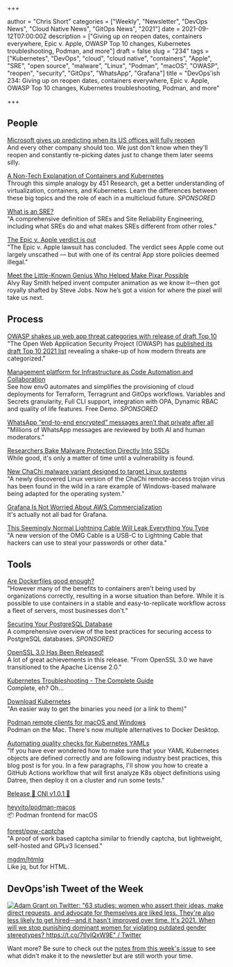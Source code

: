 +++

author = "Chris Short"
categories = ["Weekly", "Newsletter", "DevOps News", "Cloud Native News", "GitOps News", "2021"]
date = 2021-09-12T07:00:00Z
description = ["Giving up on reopen dates, containers everywhere, Epic v. Apple, OWASP Top 10 changes, Kubernetes troubleshooting, Podman, and more"]
draft = false
slug = "234"
tags = ["Kubernetes", "DevOps", "cloud", "cloud native", "containers", "Apple", "SRE", "open source", "malware", "Linux", "Podman", "macOS", "OWASP", "reopen", "security", "GitOps", "WhatsApp", "Grafana"]
title = "DevOps'ish 234: Giving up on reopen dates, containers everywhere, Epic v. Apple, OWASP Top 10 changes, Kubernetes troubleshooting, Podman, and more"

+++

## People

[Microsoft gives up predicting when its US offices will fully reopen](https://www.theverge.com/2021/9/9/22664284/microsoft-office-reopening-plans-us)  
And every other company should too. We just don't know when they'll reopen and constantly re-picking dates just to change them later seems silly.

[A Non-Tech Explanation of Containers and Kubernetes](https://www.linode.com/content/non-tech-explanation-of-containers-and-kubernetes/?utm_source=devopsish&utm_medium=newsletter_sponsorship&utm_campaign=newsletter_sponsorship-devopsish-kubernetes&utm_content=&utm_term=)  
Through this simple analogy by 451 Research, get a better understanding of virtualization, containers, and Kubernetes. Learn the differences between these big topics and the role of each in a multicloud future. *SPONSORED*

[What is an SRE?](https://rootly.io/blog/what-is-an-sre)  
"A comprehensive definition of SREs and Site Reliability Engineering, including what SREs do and what makes SREs different from other roles."

[The Epic v. Apple verdict is out](https://mailchi.mp/protocol/the-epic-v-apple-verdict-is-out)  
"The Epic v. Apple lawsuit has concluded. The verdict sees Apple come out largely unscathed — but with one of its central App store policies deemed illegal."

[Meet the Little-Known Genius Who Helped Make Pixar Possible](https://www.wired.com/story/pixar-animation-alvy-ray-smith-pixel/)  
Alvy Ray Smith helped invent computer animation as we know it—then got royally shafted by Steve Jobs. Now he’s got a vision for where the pixel will take us next.

## Process

[OWASP shakes up web app threat categories with release of draft Top 10](https://portswigger.net/daily-swig/owasp-shakes-up-web-app-threat-categories-with-release-of-draft-top-10)  
"The Open Web Application Security Project (OWASP) has [published its draft Top 10 2021 list](https://owasp.org/Top10/) revealing a shake-up of how modern threats are categorized."

[Management platform for Infrastructure as Code Automation and Collaboration](https://app.env0.com/login?utm_campaign=devopsish&utm_source=nativeads&utm_medium=newsletter)  
See how env0 automates and simplifies the provisioning of cloud deployments for Terraform, Terragrunt and GitOps workflows. Variables and Secrets granularity, Full CLI support, integration with OPA, Dynamic RBAC and quality of life features. Free Demo. *SPONSORED*

[WhatsApp “end-to-end encrypted” messages aren’t that private after all](https://arstechnica.com/gadgets/2021/09/whatsapp-end-to-end-encrypted-messages-arent-that-private-after-all/)  
"Millions of WhatsApp messages are reviewed by both AI and human moderators."

[Researchers Bake Malware Protection Directly Into SSDs](https://www.tomshardware.com/news/researchers-bake-malware-protection-directly-into-ssds)  
While good, it's only a matter of time until a vulnerability is found.

[New ChaChi malware variant designed to target Linux systems](https://siliconangle.com/2021/09/09/new-chachi-malware-variant-designed-target-linux-systems/)  
"A newly discovered Linux version of the ChaChi remote-access trojan virus has been found in the wild in a rare example of Windows-based malware being adapted for the operating system."

[Grafana Is Not Worried About AWS Commercialization](https://thenewstack.io/grafana-is-not-worried-about-aws-commercialization/)  
It's actually not all bad for Grafana.

[This Seemingly Normal Lightning Cable Will Leak Everything You Type](https://www.vice.com/en/article/k789me/omg-cables-keylogger-usbc-lightning)  
"A new version of the OMG Cable is a USB-C to Lightning Cable that hackers can use to steal your passwords or other data."

## Tools

[Are Dockerfiles good enough?](https://matduggan.com/are-dockerfiles-good-enough/)  
"However many of the benefits to containers aren't being used by organizations correctly, resulting in a worse situation than before. While it is possible to use containers in a stable and easy-to-replicate workflow across a fleet of servers, most businesses don't."

[Securing Your PostgreSQL Database](https://goteleport.com/blog/securing-postgres-postgresql/?utm_source=newsletter&utm_medium=email&utm_campaign=devopsish)  
A comprehensive overview of the best practices for securing access to PostgreSQL databases. *SPONSORED*

[OpenSSL 3.0 Has Been Released!](https://www.openssl.org/blog/blog/2021/09/07/OpenSSL3.Final/)  
A lot of great achievements in this release. "From OpenSSL 3.0 we have transitioned to the Apache License 2.0."

[Kubernetes Troubleshooting - The Complete Guide](https://komodor.com/learn/kubernetes-troubleshooting-the-complete-guide/)  
Complete, eh? Oh...

[Download Kubernetes](https://www.downloadkubernetes.com/)  
"An easier way to get the binaries you need (or a link to them)"

[Podman remote clients for macOS and Windows](https://podman.io/blogs/2021/09/06/podman-on-macs.html)  
Podman on the Mac. There's now multiple alternatives to Docker Desktop.

[Automating quality checks for Kubernetes YAMLs](https://dev.to/wkrzywiec/automating-quality-checks-for-kubernetes-yamls-398)  
"If you have ever wondered how to make sure that your YAML Kubernetes objects are defined correctly and are following industry best practices, this blog post is for you. In a few paragraphs, I'll show you how to create a GitHub Actions workflow that will first analyze K8s object definitions using Datree, then deploy it on a cluster and run some tests."

[Release 🎉 CNI v1.0.1 🎉 ](https://github.com/containernetworking/cni/releases/tag/v1.0.1)

[heyvito/podman-macos](https://github.com/heyvito/podman-macos)  
📦 Podman frontend for macOS

[forest/pow-captcha](https://git.sequentialread.com/forest/pow-captcha)  
"A proof of work based captcha similar to friendly captcha, but lightweight, self-hosted and GPLv3 licensed."

[mgdm/htmlq](https://github.com/mgdm/htmlq)  
Like jq, but for HTML.

## DevOps'ish Tweet of the Week

[![Adam Grant on Twitter: "63 studies: women who assert their ideas, make direct requests, and advocate for themselves are liked less. They're also less likely to get hired—and it hasn't improved over time. It's 2021. When will we stop punishing dominant women for violating outdated gender stereotypes? https://t.co/7tlyIQxW9E" / Twitter](["https://shortcdn.com/file/devopsish/234-devopsish-tweet-of-the-week.png)](https://twitter.com/adammgrant/status/1418920379708489734)

Want more? Be sure to check out the [notes from this week's issue](https://devopsish.com/234/notes/) to see what didn't make it to the newsletter but are still worth your time.
